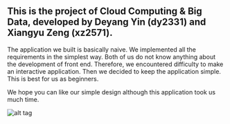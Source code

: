 This is the project of Cloud Computing & Big Data, developed by Deyang Yin (dy2331) and Xiangyu Zeng (xz2571).
-----------------------------------------------------------------------------------
The application we built is basically naive. We implemented all the requirements in the simplest way. Both of us do not know anything about the development of front end.
Therefore, we encountered difficulty to make an interactive application. Then we decided to keep the application simple. This is best for us as beginners.

We hope you can like our simple design although this application took us much time.

![alt tag](https://github.com/deyangyin/naivetmap/blob/master/screenshot.png)
